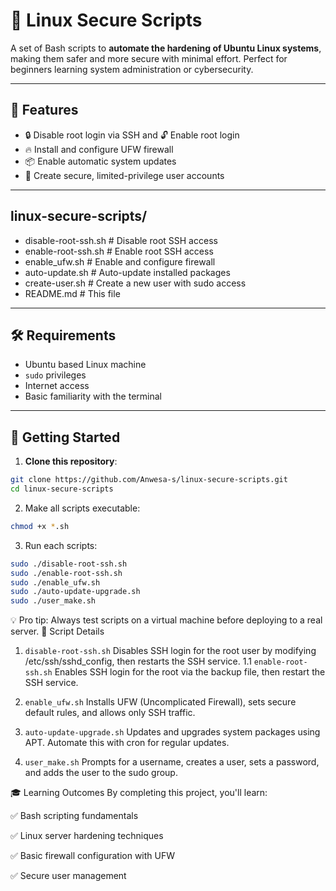 # 🔐 Linux Secure Scripts

A set of Bash scripts to **automate the hardening of Ubuntu Linux systems**, making them safer and more secure with minimal effort. Perfect for beginners learning system administration or cybersecurity.

---

## 📌 Features

- 🔒 Disable root login via SSH and 🔓 Enable root login
- 🔥 Install and configure UFW firewall
- 📦 Enable automatic system updates
- 👤 Create secure, limited-privilege user accounts

---

## linux-secure-scripts/
- disable-root-ssh.sh # Disable root SSH access
- enable-root-ssh.sh # Enable root SSH access
- enable_ufw.sh # Enable and configure firewall
- auto-update.sh # Auto-update installed packages
- create-user.sh # Create a new user with sudo access
- README.md # This file 
---

## 🛠️ Requirements

- Ubuntu based Linux machine
- `sudo` privileges
- Internet access
- Basic familiarity with the terminal

---

## 🚀 Getting Started

1. **Clone this repository**:
```bash
git clone https://github.com/Anwesa-s/linux-secure-scripts.git
cd linux-secure-scripts
```
2. Make all scripts executable:
```bash
chmod +x *.sh
```
3. Run each scripts:
```bash
sudo ./disable-root-ssh.sh
sudo ./enable-root-ssh.sh
sudo ./enable_ufw.sh
sudo ./auto-update-upgrade.sh
sudo ./user_make.sh
```
💡 Pro tip: Always test scripts on a virtual machine before deploying to a real server.
🧪 Script Details
1. `disable-root-ssh.sh`
Disables SSH login for the root user by modifying /etc/ssh/sshd_config, then restarts the SSH service.
1.1 `enable-root-ssh.sh`
Enables SSH login for the root via the backup file, then restart the SSH service.

3. `enable_ufw.sh`
Installs UFW (Uncomplicated Firewall), sets secure default rules, and allows only SSH traffic.

4. `auto-update-upgrade.sh`
Updates and upgrades system packages using APT. Automate this with cron for regular updates.

5. `user_make.sh`
Prompts for a username, creates a user, sets a password, and adds the user to the sudo group.


🎓 Learning Outcomes
By completing this project, you'll learn:

✅ Bash scripting fundamentals

✅ Linux server hardening techniques

✅ Basic firewall configuration with UFW

✅ Secure user management








